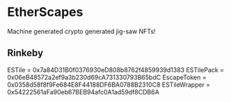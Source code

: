 # EtherScapes

Machine generated crypto generated jig-saw NFTs!

## Rinkeby

ESTile        =  0x7a84D31B0f0376930eD808b8762f4859939d1383
ESTilePack    =  0x06eB48572a2ef9a3b230d69cA731330793B65bdC
EscapeToken   =  0x0358d58f8f9Fe684E8F44188DF6BA0788B2310C8
ESTileWrapper =  0x54222561aFa90eb67BEB94afc0A1ad59df8CDB6A